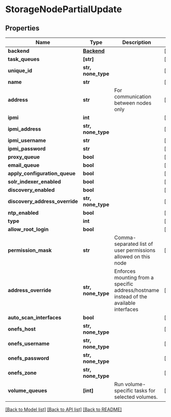 # StorageNodePartialUpdate


## Properties

Name | Type | Description | Notes
------------ | ------------- | ------------- | -------------
**backend** | [**Backend**](Backend.md) |  | [optional] 
**task_queues** | **[str]** |  | [optional] 
**unique_id** | **str, none_type** |  | [optional] 
**name** | **str** |  | [optional] 
**address** | **str** | For communication between nodes only | [optional] 
**ipmi** | **int** |  | [optional] 
**ipmi_address** | **str, none_type** |  | [optional] 
**ipmi_username** | **str** |  | [optional] 
**ipmi_password** | **str** |  | [optional] 
**proxy_queue** | **bool** |  | [optional] 
**email_queue** | **bool** |  | [optional] 
**apply_configuration_queue** | **bool** |  | [optional] 
**solr_indexer_enabled** | **bool** |  | [optional] 
**discovery_enabled** | **bool** |  | [optional] 
**discovery_address_override** | **str, none_type** |  | [optional] 
**ntp_enabled** | **bool** |  | [optional] 
**type** | **int** |  | [optional] 
**allow_root_login** | **bool** |  | [optional] 
**permission_mask** | **str** | Comma-separated list of user permissions allowed on this node | [optional] 
**address_override** | **str, none_type** | Enforces mounting from a specific address/hostname instead of the available interfaces | [optional] 
**auto_scan_interfaces** | **bool** |  | [optional] 
**onefs_host** | **str, none_type** |  | [optional] 
**onefs_username** | **str, none_type** |  | [optional] 
**onefs_password** | **str, none_type** |  | [optional] 
**onefs_zone** | **str, none_type** |  | [optional] 
**volume_queues** | **[int]** | Run volume-specific tasks for selected volumes. | [optional] 

[[Back to Model list]](../#documentation-for-models) [[Back to API list]](../#documentation-for-api-endpoints) [[Back to README]](../)


